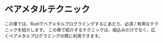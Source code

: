 # ベアメタルテクニック

この章では、Rustでベアメタルプログラミングするにあたり、必須 / 有用なテクニックを紹介します。
この章で紹介するテクニックは、組込みだけでなく、広くベアメタルプログラミングの際に利用できます。
